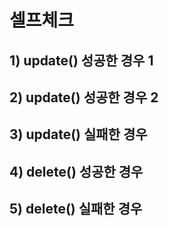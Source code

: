 # 셀프체크
## 1) update() 성공한 경우 1

## 2) update() 성공한 경우 2

## 3) update() 실패한 경우

## 4) delete() 성공한 경우

## 5) delete() 실패한 경우
